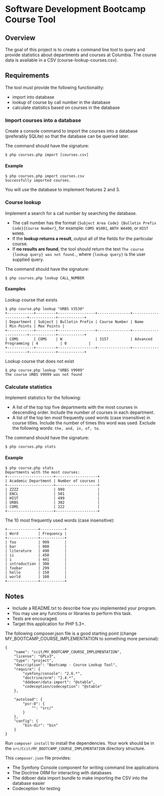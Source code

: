 # Software Development Bootcamp Course Tool

## Overview
The goal of this project is to create a command line tool to query and provide statistics about departments and courses at Columbia. The course data is available in a CSV (course-lookup-courses.csv).

## Requirements
The tool must provide the following functionality:

* import into database
* lookup of course by call number in the database
* calculate statistics based on courses in the database

### Import courses into a database
Create a console command to import the courses into a database (preferably SQLite) so that the database can be queried later.

The command should have the signature:

```
$ php courses.php import [courses.csv]
```

#### Example
```
$ php courses.php import courses.csv
Successfully imported courses.
```
You will use the database to implement features 2 and 3.

### Course lookup
Implement a search for a call number by searching the database.

* The call number has the format `{Subject Area Code} {Bulletin Prefix Code}{Course Number}`, for example: `COMS W1001`, `ANTH W4400`, or `HIST W4900`.
* If the **lookup returns a result**, output all of the fields for the particular course.
* If **no results are found**, the tool should return the text `The course {lookup query} was not found.`, where `{lookup query}` is the user supplied query.

The command should have the signature:

```
$ php courses.php lookup CALL_NUMBER
```

#### Examples
Lookup course that exists

```
$ php course.php lookup "URBS V3530"
+------------+---------+-----------------+---------------+----------------------+------------+------------+
| Department | Subject | Bulletin Prefix | Course Number | Name                 | Min Points | Max Points |
+------------+---------+-----------------+---------------+----------------------+------------+------------+
| COMS       | COMS    | W               | 3157          | Advanced Programming | 4          | 0          |
+------------+---------+-----------------+---------------+----------------------+------------+------------+
```

Lookup course that does not exist

```
$ php course.php lookup "URBS V9999"
The course URBS V9999 was not found
```

### Calculate statistics
Implement statistics for the following:

* A list of the top top five departments with the most courses in descending order. Include the number of courses in each department.
* A list of the top ten most frequently used words (case insensitive) in course titles. Include the number of times this word was used. Exclude the following words: `the, and, in, of, to`.

The command should have the signature:

```
$ php courses.php stats
```

#### Example
```
$ php course.php stats
Departments with the most courses:
+---------------------+-------------------+
| Academic Department | Number of courses |
+---------------------+-------------------+
| ZZZZ                | 999               |
| ENCL                | 501               |
| HIST                | 499               |
| URBS                | 302               |
| COMS                | 222               |
+---------------------+-------------------+
```

The 10 most frequently used words (case insensitive):

```
+--------------+-----------+
| Word         | Frequency |
+--------------+-----------+
| foo          | 999       |
| bar          | 800       |
| literature   | 490       |
| ii           | 450       |
| i            | 441       |
| introduction | 300       |
| foobar       | 299       |
| hello        | 150       |
| world        | 100       |
+--------------+-----------+
```

## Notes
* Include a README.txt to describe how you implemented your program.
* You may use any functions or libraries to perform this task.
* Tests are encouraged.
* Target this application for PHP 5.3+.

The following composer.json file is a good starting point (change MY_BOOTCAMP_COURSE_IMPLEMENTATION to something more personal):

```
{
    "name": "ccit/MY_BOOTCAMP_COURSE_IMPLEMENTATION",
    "license": "GPLv3",
    "type": "project",
    "description": "Bootcamp - Course Lookup Tool",
    "require": {
        "symfony/console": "2.6.*",
        "doctrine/orm": "2.4.*",
        "ddeboer/data-import": "@stable",
        "codeception/codeception": "@stable"
    },

    "autoload": {
        "psr-0": {
            "": "src/"
        }
    },
    "config": {
        "bin-dir": "bin"
    }
}
```

Run `composer install` to install the dependencies. Your work should be in the `src/Ccit/MY_BOOTCAMP_COURSE_IMPLEMENTATION` directory structure.

This `composer.json` file provides:
* The Symfony Console component for writing command line applications
* The Doctrine ORM for interacting with databases
* The ddboer data import bundle to make importing the CSV into the database easier
* Codeception for testing
